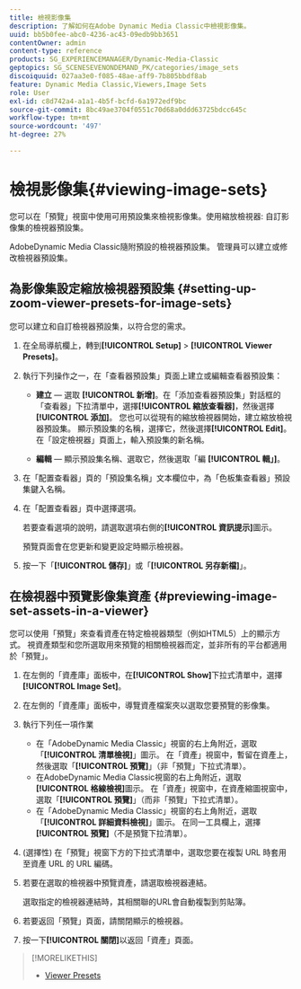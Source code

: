 ```yaml
---
title: 檢視影像集
description: 了解如何在Adobe Dynamic Media Classic中檢視影像集。
uuid: bb5b0fee-abc0-4236-ac43-09edb9bb3651
contentOwner: admin
content-type: reference
products: SG_EXPERIENCEMANAGER/Dynamic-Media-Classic
geptopics: SG_SCENESEVENONDEMAND_PK/categories/image_sets
discoiquuid: 027aa3e0-f085-48ae-aff9-7b805bbdf8ab
feature: Dynamic Media Classic,Viewers,Image Sets
role: User
exl-id: c8d742a4-a1a1-4b5f-bcfd-6a1972edf9bc
source-git-commit: 8bc49ae3704f0551c70d68a0ddd63725bdcc645c
workflow-type: tm+mt
source-wordcount: '497'
ht-degree: 27%

---
```


# 檢視影像集{#viewing-image-sets}

您可以在「預覽」視窗中使用可用預設集來檢視影像集。使用縮放檢視器: 自訂影像集的檢視器預設集。

AdobeDynamic Media Classic隨附預設的檢視器預設集。 管理員可以建立或修改檢視器預設集。

## 為影像集設定縮放檢視器預設集 {#setting-up-zoom-viewer-presets-for-image-sets}

您可以建立和自訂檢視器預設集，以符合您的需求。

1. 在全局導航欄上，轉到&#x200B;**[!UICONTROL Setup]** > **[!UICONTROL Viewer Presets]**。
1. 執行下列操作之一，在「查看器預設集」頁面上建立或編輯查看器預設集：

   * **建立**  — 選取 **[!UICONTROL 新增]**。在「添加查看器預設集」對話框的「查看器」下拉清單中，選擇&#x200B;**[!UICONTROL 縮放查看器]**，然後選擇&#x200B;**[!UICONTROL 添加]**。 您也可以從現有的縮放檢視器開始，建立縮放檢視器預設集。 顯示預設集的名稱，選擇它，然後選擇&#x200B;**[!UICONTROL Edit]**。 在「設定檢視器」頁面上，輸入預設集的新名稱。

   * **編輯**  — 顯示預設集名稱、選取它，然後選取「編 **[!UICONTROL 輯」]**。

1. 在「配置查看器」頁的「預設集名稱」文本欄位中，為「色板集查看器」預設集鍵入名稱。
1. 在「配置查看器」頁中選擇選項。

   若要查看選項的說明，請選取選項右側的&#x200B;**[!UICONTROL 資訊提示]**&#x200B;圖示。

   預覽頁面會在您更新和變更設定時顯示檢視器。

1. 按一下「**[!UICONTROL 儲存]**」或「**[!UICONTROL 另存新檔]**」。

## 在檢視器中預覽影像集資產 {#previewing-image-set-assets-in-a-viewer}

您可以使用「預覽」來查看資產在特定檢視器類型（例如HTML5）上的顯示方式。 視資產類型和您所選取用來預覽的相關檢視器而定，並非所有的平台都適用於「預覽」。

1. 在左側的「資產庫」面板中，在&#x200B;**[!UICONTROL Show]**&#x200B;下拉式清單中，選擇&#x200B;**[!UICONTROL Image Set]**。
1. 在左側的「資產庫」面板中，導覽資產檔案夾以選取您要預覽的影像集。
1. 執行下列任一項作業

   * 在「AdobeDynamic Media Classic」視窗的右上角附近，選取「**[!UICONTROL 清單檢視]**」圖示。 在「資產」視窗中，暫留在資產上，然後選取「**[!UICONTROL 預覽]**」（非「預覽」下拉式清單）。
   * 在AdobeDynamic Media Classic視窗的右上角附近，選取&#x200B;**[!UICONTROL 格線檢視]**&#x200B;圖示。 在「資產」視窗中，在資產縮圖視窗中，選取「**[!UICONTROL 預覽]**」（而非「預覽」下拉式清單）。
   * 在「AdobeDynamic Media Classic」視窗的右上角附近，選取「**[!UICONTROL 詳細資料檢視]**」圖示。 在同一工具欄上，選擇&#x200B;**[!UICONTROL 預覽]**（不是預覽下拉清單）。

1. (選擇性) 在「預覽」視窗下方的下拉式清單中，選取您要在複製 URL 時套用至資產 URL 的 URL 編碼。
1. 若要在選取的檢視器中預覽資產，請選取檢視器連結。

   選取指定的檢視器連結時，其相關聯的URL會自動複製到剪貼簿。

1. 若要返回「預覽」頁面，請關閉顯示的檢視器。
1. 按一下&#x200B;**[!UICONTROL 關閉]**&#x200B;以返回「資產」頁面。

>[!MORELIKETHIS]
>
>* [Viewer Presets](application-setup.md#viewer_presets)

